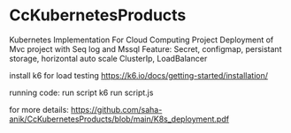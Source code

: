 # CcKubernetesProducts

Kubernetes Implementation For Cloud Computing Project
Deployment of Mvc project with Seq log and Mssql 
Feature: Secret, configmap, persistant storage, horizontal auto scale
ClusterIp, LoadBalancer 


install k6 for load testing 
https://k6.io/docs/getting-started/installation/

running code:
run script k6 run script.js

for more details: https://github.com/saha-anik/CcKubernetesProducts/blob/main/K8s_deployment.pdf
